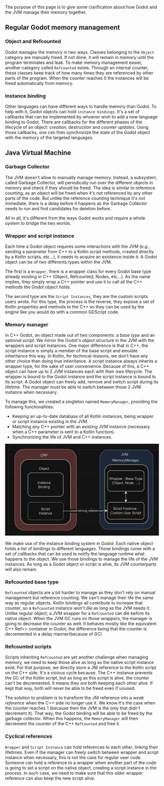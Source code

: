 The purpose of this page is to give some clarification about how Godot and the JVM manage their memory together. 

## Regular Godot memory management

### Object and Refcounted

Godot manages the memory in two ways. Classes belonging to the `Object` category are manually freed.
If not done, it will remain in memory until the program terminates and leak. To make memory management easier,
another category called `Refcounted` exists. Through an internal counter, these classes keep track of how many
times they are referenced by other parts of the program. When the counter reaches 0 the instances will be freed
automatically from memory.

### Instance binding

Other languages can have different ways to handle memory than Godot. To help with it, Godot objects can hold `instance bindings`.
It's a set of callbacks that can be implemented by whoever wish to add a new language binding to Godot.
There are callbacks for the different phases of the lifecycle of an object: *creation*, *destruction* and *counter updates*.
Using those callbacks, one can then synchronize the state of the Godot object with the memory of the targeted languages.

## Java Virtual Machine

### Garbage Collector

The JVM doesn't allow to manually manage memory. Instead, a subsystem, called Garbage Collector, will periodically run over the
different objects in memory and check if they should be freed. The idea is similar to reference counting, as an object will be
freed when it's not referenced by any other parts of the code. But unlike the reference counting technique it's not immediate,
there is a delay before it happens as the Garbage Collector needs to run and find candidates for deletion before.

All in all, it's different from the ways Godot works and require a whole system to bridge the two worlds.

### Wrapper and script instance

Each time a Godot object requires some interactions with the JVM (e.g., sending a parameter from C++ to a Kotlin script methods,
created directly by a Kotlin scripts, etc...), it needs to acquire an existence inside it. A Godot object can be of two differents
types within the JVM.

The first is a `Wrapper`, there is a wrapper class for every Godot base type already existing in C++ (Object, Refcounted, Nodes, etc...).
As the name implies, they simply wrap a C++ pointer and use it to call all the C++ methods the Godot object holds.

The second type are the `Script Instances`, they are the custom scripts users wrote. For this type, the process is the reverse,
they expose a set of Kotlin properties and methods to the C++ so they can be used by the engine like you would do with a common GDScript code.

### Memory manager

In C++ Godot, an object made out of two components: a *base type* and an *optional script*. We mirror the Godot's object structure in the JVM
with the wrappers and script instances. One major difference is that in C++, the script instance is simply a member of the base script and
emulate inheritance this way. In Kotlin, for technical reasons, we don't have any other choice than doing true inheritance.
A script instance always inherits a wrapper type, for the sake of user convenience. Because of this, a C++ object can have up to 2 JVM instances each with their own lifecycle.
The wrapper is bound to the Godot instance and the script instance is bound to its script.
A Godot object can freely add, remove and switch script during its lifetime. The manager must be able to switch between those 2 JVM instance when necessary.

To manage this, we created a singleton named `MemoryManager`, providing the following functionalities:

* Keeping an up-to-date database of all Kotlin instances, being wrapper or script instance existing in the JVM.
* Matching any C++ pointer with an existing JVM instance (necessary when a C++ parameter is sent to a Kotlin function).
* Synchronizing the life of JVM and C++ instances.

![Memory Manager](../../assets/img/memory_manager.png)

We make use of the instance binding system in Godot. Each native object holds a list of bindings to different languages.
Those bindings come with a set of callbacks that can be used to notify the language runtime what happens to the object.
We use those bindings to manage the life of the JVM instances. As long as a Godot object or script is alive, its JVM counterparts will also remain.

### Refcounted base type

`Refcounted` objects are a bit harder to manage as they don't rely on manual management but reference counting. We can't manage their life the same way as regular objects.
Kotlin bindings all contribute to increase that counter, so a `Refcounted` instance won't die as long as the JVM needs it.
Unlike regular object, a JVM wrapper for a `Refcounted` can die before its native object. When the JVM GC runs on those wrappers, the manager is going to decrease the counter as well.
It behaves mostly like the equivalent C++ Ref<> container in Godot, the difference being that the counter is decremented in a delay manner(because of GC)

### Refcounted scripts

Scripts inheriting `Refcounted` are yet another challenge when managing memory, we need to keep those alive as long as the native script instance exist. 
For that purpose, we directly store a JNI reference to the Kotlin script on the C++ side.
It's a vicious cycle because. The C++ instance prevents the GC of the Kotlin script, but as long as this script is alive, the counter can't be decremented. 
It means they are both keeping each other alive. If kept that way, both will never be able to be freed even if unused.

The solution to problem is to transform the JNI reference into a *weak reference* when the C++ side no longer use it.
We know it's the case when the counter reaches 1 (because then the JVM is the only that didn't decrement it).
That way, the Godot binding will be able to be freed by the garbage collector. When this happens, the `MemoryManager` will then decrement
the counter of the C++ `RefCounted` and free it.

### Cyclical references

`Wrapper` and `Script Instance` can hold references to each other, linking their lifetimes.
Even if the manager can freely switch between wrapper and script instance when necessary, this is not the case for regular user code.
Someone can hold a reference to a wrapper when another part of the code is going to set a script on the native object, creating a script instance in the process.
In such case, we need to make sure that this older wrapper reference can also keep the new script alive.
